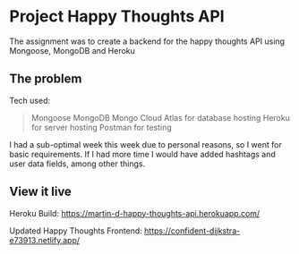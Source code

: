 # Project Happy Thoughts API

The assignment was to create a backend for the happy thoughts API using Mongoose, MongoDB and Heroku

## The problem

Tech used:
> Mongoose
> MongoDB
> Mongo Cloud Atlas for database hosting
> Heroku for server hosting
> Postman for testing

I had a sub-optimal week this week due to personal reasons, so I went for basic requirements. If I had more time I would have added hashtags and user data fields, among other things.

## View it live

Heroku Build:
https://martin-d-happy-thoughts-api.herokuapp.com/

Updated Happy Thoughts Frontend:
https://confident-dijkstra-e73913.netlify.app/
